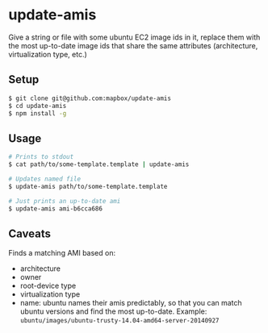 # update-amis

Give a string or file with some ubuntu EC2 image ids in it, replace them with the most
up-to-date image ids that share the same attributes (architecture, virtualization type, etc.)

## Setup
```sh
$ git clone git@github.com:mapbox/update-amis
$ cd update-amis
$ npm install -g
```

## Usage
```sh
# Prints to stdout
$ cat path/to/some-template.template | update-amis

# Updates named file
$ update-amis path/to/some-template.template

# Just prints an up-to-date ami
$ update-amis ami-b6cca686
```

## Caveats
Finds a matching AMI based on:
- architecture
- owner
- root-device type
- virtualization type
- name: ubuntu names their amis predictably, so that you can match ubuntu versions and find the most up-to-date. Example: `ubuntu/images/ubuntu-trusty-14.04-amd64-server-20140927`
